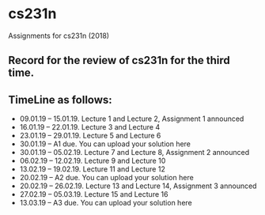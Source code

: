 # cs231n
Assignments for cs231n (2018)

## Record for the review of cs231n for the third time.

## TimeLine as follows:

- 09.01.19 – 15.01.19. Lecture 1 and Lecture 2, Assignment 1 announced
- 16.01.19 – 22.01.19. Lecture 3 and Lecture 4
- 23.01.19 – 29.01.19. Lecture 5 and Lecture 6
- 30.01.19 – A1 due. You can upload your solution here
- 30.01.19 – 05.02.19. Lecture 7 and Lecture 8, Assignment 2 announced
- 06.02.19 – 12.02.19. Lecture 9 and Lecture 10
- 13.02.19 – 19.02.19. Lecture 11 and Lecture 12
- 20.02.19 – A2 due. You can upload your solution here
- 20.02.19 – 26.02.19. Lecture 13 and Lecture 14, Assignment 3 announced
- 27.02.19 – 05.03.19. Lecture 15 and Lecture 16
- 13.03.19 – A3 due. You can upload your solution here
